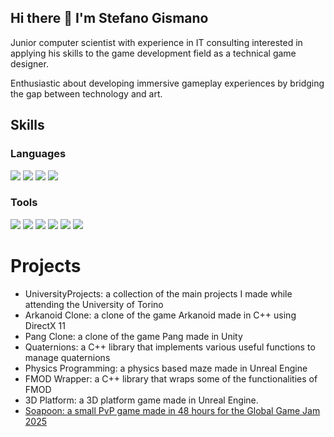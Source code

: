 ## Hi there 👋 I'm Stefano Gismano

Junior computer scientist with experience in IT consulting interested in applying his skills to the game development field as a technical game designer. 

Enthusiastic about developing immersive gameplay experiences by bridging the gap between technology and art.

## Skills

### Languages

<img src="https://img.shields.io/badge/C++-00599C?style=for-the-badge&logo=C%2B%2B&logoColor=white"> <img src="https://img.shields.io/badge/C%23-239120?style=for-the-badge&logo=unity&logoColor=white"> <img src="https://img.shields.io/badge/Java-ED8B00?style=for-the-badge&logo=java&logoColor=white"> <img src="https://img.shields.io/badge/C-00599C?style=for-the-badge&logo=c&logoColor=white">

### Tools

<img src="https://img.shields.io/badge/Unreal_Engine-9455CE?style=for-the-badge&logo=unrealengine"> <img src="https://img.shields.io/badge/-Unity-000000?style=for-the-badge&logo=unity&logoColor=white"> <img src="https://img.shields.io/badge/Notion-000000?style=for-the-badge&logo=notion&logoColor=white"> <img src="https://img.shields.io/badge/-Blender-333333?style=for-the-badge&logo=blender"> <img src="https://img.shields.io/badge/-LaTeX-008080?style=for-the-badge&logo=latex&logoColor=white"> <img src="https://camo.githubusercontent.com/8a6912ffd6e3bba0d696c8803e3ff21a37f24cbca4a3433e23af910250e974ef/68747470733a2f2f696d672e736869656c64732e696f2f62616467652f4769742d4630353033323f7374796c653d666f722d7468652d6261646765266c6f676f3d676974266c6f676f436f6c6f723d7768697465">

# Projects

- UniversityProjects: a collection of the main projects I made while attending the University of Torino
- Arkanoid Clone: a clone of the game Arkanoid made in C++ using DirectX 11
- Pang Clone: a clone of the game Pang made in Unity
- Quaternions: a C++ library that implements various useful functions to manage quaternions
- Physics Programming: a physics based maze made in Unreal Engine
- FMOD Wrapper: a C++ library that wraps some of the functionalities of FMOD
- 3D Platform: a 3D platform game made in Unreal Engine.
- <a href="https://mickael-ordine.itch.io/soapoon">Soapoon: a small PvP game made in 48 hours for the Global Game Jam 2025</a>
